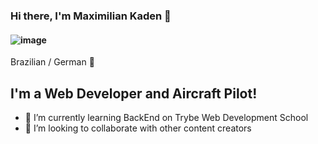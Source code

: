 ### Hi there, I'm Maximilian Kaden 👋
#### ![image](https://user-images.githubusercontent.com/25397640/117529310-49f61880-afad-11eb-9c11-fc3a30aea758.png)
Brazilian / German 👋

## I'm a Web Developer and Aircraft Pilot!

- :notebook: I’m currently learning BackEnd on Trybe Web Development School
- 👯 I’m looking to collaborate with other content creators

